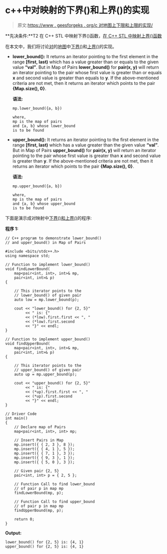 # c++中对映射的下界()和上界()的实现

> 原文:[https://www . geesforgeks . org/c 对地图上下限和上限的实现/](https://www.geeksforgeeks.org/implementation-of-lower_bound-and-upper_bound-on-map-of-pairs-in-c/)

**先决条件:**T2 在 C++ STL 中映射下界()函数，[在 C++ STL 中映射上界()函数](https://www.geeksforgeeks.org/map-upper_bound-function-in-c-stl/)

在本文中，我们将讨论[对](https://www.geeksforgeeks.org/pair-in-cpp-stl/)的[地图](https://www.geeksforgeeks.org/map-associative-containers-the-c-standard-template-library-stl/)中[下界()](https://www.geeksforgeeks.org/lower_bound-in-cpp/)和[上界()](https://www.geeksforgeeks.org/upper_bound-in-cpp/)的实现。

*   **lower_bound():** It returns an iterator pointing to the first element in the range **[first, last)** which has a value greater than or equals to the given value **“val”**. But in Map of Pairs **lower_bound()** for **pair(x, y)** will return an iterator pointing to the pair whose first value is greater than or equals **x** and second value is greater than equals to **y**.
    If the above-mentioned criteria are not met, then it returns an iterator which points to the pair **{Map.size(), 0}**.

    **语法:**

    ```
    mp.lower_bound({a, b})

    where,
    mp is the map of pairs
    and {a, b} whose lower_bound
    is to be found

    ```

*   **upper_bound():** It returns an iterator pointing to the first element in the range **[first, last)** which has a value greater than the given value **“val”**. But in Map of Pairs **upper_bound()** for **pair(x, y)** will return an iterator pointing to the pair whose first value is greater than **x** and second value is greater than **y**.
    If the above-mentioned criteria are not met, then it returns an iterator which points to the pair **{Map.size(), 0}**.

    **语法:**

    ```
    mp.upper_bound({a, b})

    where,
    mp is the map of pairs
    and {a, b} whose upper_bound
    is to be found

    ```

下面是演示成对映射中[下界()和上界()](https://www.geeksforgeeks.org/upper_bound-and-lower_bound-for-vector-in-cpp-stl/)的程序:

**程序 1:**

```
// C++ program to demonstrate lower_bound()
// and upper_bound() in Map of Pairs

#include <bits/stdc++.h>
using namespace std;

// Function to implement lower_bound()
void findLowerBound(
    map<pair<int, int>, int>& mp,
    pair<int, int>& p)
{

    // This iterator points to the
    // lower_bound() of given pair
    auto low = mp.lower_bound(p);

    cout << "lower_bound() for {2, 5}"
         << " is: {"
         << (*low).first.first << ", "
         << (*low).first.second
         << "}" << endl;
}

// Function to implement upper_bound()
void findUpperBound(
    map<pair<int, int>, int>& mp,
    pair<int, int>& p)
{

    // This iterator points to the
    // upper_bound() of given pair
    auto up = mp.upper_bound(p);

    cout << "upper_bound() for {2, 5}"
         << " is: {"
         << (*up).first.first << ", "
         << (*up).first.second
         << "}" << endl;
}

// Driver Code
int main()
{
    // Declare map of Pairs
    map<pair<int, int>, int> mp;

    // Insert Pairs in Map
    mp.insert({ { 2, 3 }, 8 });
    mp.insert({ { 4, 1 }, 5 });
    mp.insert({ { 7, 1 }, 3 });
    mp.insert({ { 9, 3 }, 1 });
    mp.insert({ { 5, 0 }, 3 });

    // Given pair {2, 5}
    pair<int, int> p = { 2, 5 };

    // Function Call to find lower_bound
    // of pair p in map mp
    findLowerBound(mp, p);

    // Function Call to find upper_bound
    // of pair p in map mp
    findUpperBound(mp, p);

    return 0;
}
```

**Output:**

```
lower_bound() for {2, 5} is: {4, 1}
upper_bound() for {2, 5} is: {4, 1}

```